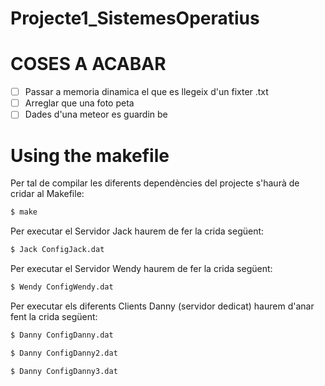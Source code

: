 # Projecte1_SistemesOperatius

# COSES A ACABAR

- [ ] Passar a memoria dinamica el que es llegeix d'un fixter .txt
- [ ] Arreglar que una foto peta
- [ ] Dades d'una meteor es guardin be

# Using the makefile
Per tal de compilar les diferents dependències del projecte s'haurà de cridar al Makefile: 
```sh
$ make
```
Per executar el Servidor Jack haurem de fer la crida següent:
```sh
$ Jack ConfigJack.dat
```
Per executar el Servidor Wendy haurem de fer la crida següent:
```sh
$ Wendy ConfigWendy.dat
```
Per executar els diferents Clients Danny (servidor dedicat) haurem d'anar fent la crida següent:
```sh
$ Danny ConfigDanny.dat
```
```sh
$ Danny ConfigDanny2.dat
```
```sh
$ Danny ConfigDanny3.dat
```